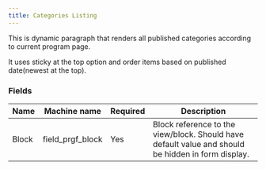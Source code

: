 ```yaml
---
title: Categories Listing
---
```


This is dynamic paragraph that renders all published categories according to current program page.

It uses sticky at the top option and order items based on published date(newest at the top).

### Fields
| Name  | Machine name | Required | Description |
| ------------- | ------------- | ------------- | ------------- |
| Block | field\_prgf_block | Yes | Block reference to the view/block. Should have default value and should be hidden in form display. |
